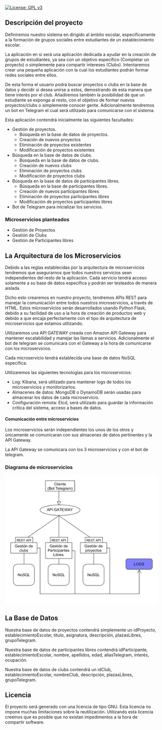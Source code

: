[![License: GPL v3](https://img.shields.io/badge/License-GPLv3-blue.svg)](https://www.gnu.org/licenses/gpl-3.0)

## Descripción del proyecto

Definiremos nuestro sistema en dirigido al ámbito escolar, específicamente a la formación de grupos sociales entre estudiantes de un establecimiento escolar.

La aplicación en si será una aplicación dedicada a ayudar en la creación de grupos de estudiantes, ya sea con un objetivo específico (Completar un proyecto) o simplemente para compartir intereses (Clubs). Intentaremos crear una pequeña aplicación con la cual los estudiantes podrán formar redes sociales entre ellos.

De esta forma el usuario podrá buscar proyectos o clubs en la base de datos y decidir si desea unirse a estos, demostrando de esta manera que tiene interés por el club. Añadiremos también la posibilidad de que un estudiante se exponga al resto, con el objetivo de formar nuevos proyectos/clubs o simplemente conocer gente. Adicionalmente tendremos un bot en Telegram el cual será utilizado para comunicarse con el sistema.

Esta aplicación contendrá inicialmente las siguientes facultades:
 * Gestión de proyectos. 
    * Búsqueda en la base de datos de proyectos.
    * Creación de nuevos proyectos
    * Eliminación de proyectos existentes
    * Modificación de proyectos existentes
 * Búsqueda en la base de datos de clubs.
    * Búsqueda en la base de datos de clubs.
    * Creación de nuevos clubs
    * Eliminación de proyectos clubs
    * Modificación de proyectos clubs
 * Búsqueda en la base de datos de participantes libres.
    * Búsqueda en la base de participantes libres.
    * Creación de nuevos participantes libres
    * Eliminación de proyectos participantes libres
    * Modificación de proyectos participantes libres
 * Bot de Telegram para inicializar los servicios.

### Microservicios planteados

 * Gestión de Proyectos
 * Gestión de Clubs
 * Gestión de Participantes libres

## La Arquitectura de los Microservicios

Debido a las reglas establecidas por la arquitectura de microservicios tendremos que asegurarnos que todos nuestros servicios sean independientes del resto de la aplicación. Cada servicio tendrá acceso solamente a su base de datos específica y podrán ser testeados de manera aislada. 

Dicho esto crearemos en nuestro proyecto, tendremos APIs REST para manejar la comunicación entre todos nuestros microservicios, a través de HTML. Estos microservicios serán desarrollados usando Python Flask, debido a su facilidad de uso a la hora de creación de productos web y debido a que encaja perfectamente con el tipo de arquitectura de microservicios que estamos utilizando.

Utilizaremos una API GATEWAY creada con Amazon API Gateway para mantener escalabilidad y manejar las llamas a servicios. Adicionalmente el bot de telegram se comunicara con el Gateway a la hora de comunicarse con los microservicios.

Cada microservicio tendrá establecida una base de datos NoSQL especifica.

Utilizaremos las siguientes tecnologías para los microservicios:
 * Log: Kibana, será utilizado para mantener logs de todos los microservicios y monitorizarlos.
 * Almacenes de datos: MongoDB o DynamoDB serán usadas para almacenar los datos de cada microservicio.
 * Configuración remota: Etcd, será utilizado para guardar la información crítica del sistema, acceso a bases de datos.

#### Comunicación entre microservicios

Los microservicios serán independientes los unos de los otros y únicamente se comunicaran con sus almacenes de datos pertinentes y la API Gateway.

La API Gateway se comunicara con los 3 microservicios y con el bot de telegram.
 
### Diagrama de microservicios 

![Microservicios]( https://raw.githubusercontent.com/OscarRubioGarcia/CCProyecto/master/docs/Representacion-microservicios-V0.4.jpg )

## La Base de Datos

Nuestra base de datos de proyectos contendrá simplemente un idProyecto, establecimientoEscolar, titulo, asignatura, descripción, plazasLibres, grupoTelegram.

Nuestra base de datos de participantes libres contendrá idParticipante, establecimientoEscolar, nombre, apellidos, edad, aliasTelegram, interés, ocupación.

Nuestra base de datos de clubs contendrá un idClub, establecimientoEscolar, nombreClub, descripción, plazasLibres, grupoTelegram.


## Licencia

El proyecto será generado con una licencia de tipo GNU. Esta licencia no impone muchas limitaciones sobre la reutilización. Utilizando esta licencia creemos que es posible que no existan impedimentos a la hora de compartir software.
